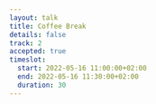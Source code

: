 ```yaml
---
layout: talk
title: Coffee Break
details: false
track: 2
accepted: true
timeslot:
  start: 2022-05-16 11:00:00+02:00
  end: 2022-05-16 11:30:00+02:00
  duration: 30
---
```


<!-- empty //-->
